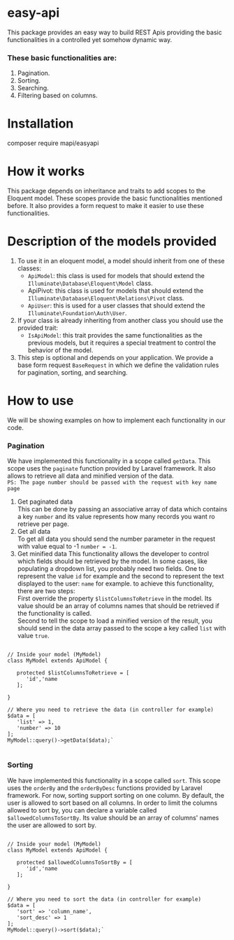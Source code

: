 # easy-api

This package provides an easy way to build REST Apis providing the basic functionalities
in a controlled yet somehow dynamic way.

### These basic functionalities are:

1. Pagination.
2. Sorting.
3. Searching.
4. Filtering based on columns.

# Installation

composer require mapi/easyapi

# How it works

This package depends on inheritance and traits to add scopes to the Eloquent model.
These scopes provide the basic functionalities mentioned before.
It also provides a form request to make it easier to use these functionalities.

# Description of the models provided

1. To use it in an eloquent model, a model should inherit from one of these classes:
    * `ApiModel`: this class is used for models that should extend the `Illuminate\Database\Eloquent\Model` class.
    * ApiPivot: this class is used for models that should extend the `Illuminate\Database\Eloquent\Relations\Pivot`
      class.
    * `ApiUser`: this is used for a user classes that should extend the `Illuminate\Foundation\Auth\User`.
2. If your class is already inheriting from another class you should use the provided trait:
    * `IsApiModel`: this trait provides the same functionalities as the previous models, but it requires a
      special treatment to control the behavior of the model.
3. This step is optional and depends on your application. We provide a base form request `BaseRequest`
   in which we define the validation rules for pagination, sorting, and searching.

# How to use

We will be showing examples on how to implement each functionality in our code.

### Pagination

We have implemented this functionality in a scope called `getData`. This scope uses
the `paginate` function provided by Laravel framework. It also allows to retrieve all data
and minified version of the data. <br/>
`PS: The page number should be passed with the request with key name page`

1. Get paginated data <br/>
   This can be done by passing an associative array of data which contains a key `number` and its
   value represents how many records you want ro retrieve per page.
2. Get all data <br/>
   To get all data you should send the number parameter in the request with value equal to -1 `number = -1`.
3. Get minified data
   This functionality allows the developer to control which fields should be retrieved by the model.
   In some cases, like populating a dropdown list, you probably need two fields. One to represent the value
   `id` for example and the second to represent the text displayed to the user: `name` for example.
   to achieve this functionality, there are two steps: <br/>First override the property `$listColumnsToRetrieve` in the
   model. Its value should be an array of columns names that should be retrieved if the functionality is called.
   <br/>Second to tell the scope to load a minified version of the result, you should send in
   the data array passed to the scope a key called `list` with value `true`.<br/>

<pre>
<code>
// Inside your model (MyModel)
class MyModel extends ApiModel {

   protected $listColumnsToRetrieve = [
      'id','name
   ];

}

// Where you need to retrieve the data (in controller for example)
$data = [
   'list' => 1,
   'number' => 10
];
MyModel::query()->getData($data);`
</code>
</pre>

### Sorting

We have implemented this functionality in a scope called `sort`. This scope uses
the `orderBy` and the `orderByDesc` functions provided by Laravel framework. For now, sorting
support sorting on one column. By default, the user is allowed to sort based on all columns.
In order to limit the columns allowed to sort by, you can declare a variable
called `$allowedColumnsToSortBy`. Its value should be an array of columns' names
the user are allowed to sort by.

<pre>
<code>
// Inside your model (MyModel)
class MyModel extends ApiModel {

   protected $allowedColumnsToSortBy = [
      'id','name
   ];

}

// Where you need to sort the data (in controller for example)
$data = [
   'sort' => 'column_name',
   'sort_desc' => 1
];
MyModel::query()->sort($data);`
</code>
</pre>
   
